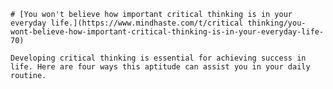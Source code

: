
    # [You won't believe how important critical thinking is in your everyday life.](https://www.mindhaste.com/t/critical thinking/you-wont-believe-how-important-critical-thinking-is-in-your-everyday-life-70)

    Developing critical thinking is essential for achieving success in life. Here are four ways this aptitude can assist you in your daily routine.
    